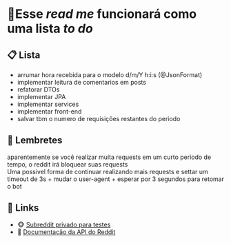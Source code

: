 <h1>&#128679;Esse <i>read me</i> funcionará como uma lista <i>to do</i> </h1>

<h2>&#128203; Lista</h2>

<ul>
  <li>arrumar hora recebida para o modelo d/m/Y h:i:s (@JsonFormat)</li>
  <li>implementar leitura de comentarios em posts </li>
  <li>refatorar DTOs</li>
  <li>implementar JPA</li>
  <li>implementar services</li>
  <li>implementar front-end</li>
  <li>salvar tbm o numero de requisições restantes do periodo</li>
</ul>
  
<h2>&#128276; Lembretes </h2>
<p> aparentemente se você realizar muita requests em um curto periodo de tempo, o reddit irá bloquear suas requests <br> Uma possivel forma de continuar realizando mais requests e settar um timeout de 3s + mudar o user-agent + esperar por 3 segundos para retomar o bot</p>

<h2>&#128279; Links</h2>

<ul>
  <li>
    &#128053;
    <a href="https://www.reddit.com/r/developerPeroNoMucho/" target="_blank">Subreddit privado para testes</a>
  </li>
  <li>
    &#128196;
    <a href="https://www.reddit.com/dev/api/" target="_blank">Documentação da API do Reddit</a>
  </li>
</ul>
